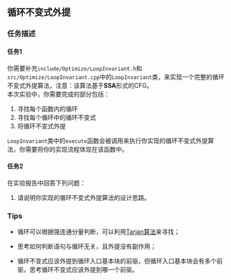 ## 循环不变式外提

### 任务描述

#### 任务1

你需要补充`include/Optimize/LoopInvariant.h`和`src/Optimize/LoopInvariant.cpp`中的`LoopInvariant`类，来实现一个完整的循环不变式外提算法，注意：该算法基于**SSA**形式的CFG。  
本次实验中，你需要完成的部分包括：  
1. 寻找每个函数内的循环
2. 寻找每个循环中的循环不变式
3. 将循环不变式外提

`LoopInvariant`类中的`execute`函数会被调用来执行你实现的循环不变式外提算法，你需要将你的实现流程体现在该函数中。  

#### 任务2

在实验报告中回答下列问题：
1. 请说明你实现的循环不变式外提算法的设计思路。

### Tips

- 循环可以根据强连通分量判断，可以利用[Tarjan算法](https://en.m.wikipedia.org/wiki/Tarjan%27s_strongly_connected_components_algorithm)来寻找；

- 思考如何判断语句与循环无关，且外提没有副作用；

- 循环不变式应该外提到循环入口基本块的前驱，但循环入口基本块会有多个前驱，思考循环不变式应该外提到哪一个前驱。
